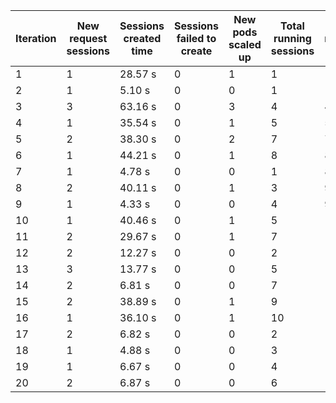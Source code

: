 | Iteration | New request sessions | Sessions created time | Sessions failed to create | New pods scaled up | Total running sessions | Total running pods | Max sessions per pod | Gaps | Sessions closed |
| --------- | -------------------- | --------------------- | ------------------------- | ------------------ | ---------------------- | ------------------ | -------------------- | ---- | --------------- |
| 1         | 1                    | 28.57 s               | 0                         | 1                  | 1                      | 1                  | 1                    | 0    | 1               |
| 2         | 1                    | 5.10 s                | 0                         | 0                  | 1                      | 1                  | 1                    | 0    | 0               |
| 3         | 3                    | 63.16 s               | 0                         | 3                  | 4                      | 4                  | 1                    | 0    | 0               |
| 4         | 1                    | 35.54 s               | 0                         | 1                  | 5                      | 5                  | 1                    | 0    | 0               |
| 5         | 2                    | 38.30 s               | 0                         | 2                  | 7                      | 7                  | 1                    | 0    | 0               |
| 6         | 1                    | 44.21 s               | 0                         | 1                  | 8                      | 8                  | 1                    | 0    | 8               |
| 7         | 1                    | 4.78 s                | 0                         | 0                  | 1                      | 8                  | 1                    | 7    | 0               |
| 8         | 2                    | 40.11 s               | 0                         | 1                  | 3                      | 9                  | 1                    | 6    | 0               |
| 9         | 1                    | 4.33 s                | 0                         | 0                  | 4                      | 9                  | 1                    | 5    | 0               |
| 10        | 1                    | 40.46 s               | 0                         | 1                  | 5                      | 10                 | 1                    | 5    | 0               |
| 11        | 2                    | 29.67 s               | 0                         | 1                  | 7                      | 11                 | 1                    | 4    | 7               |
| 12        | 2                    | 12.27 s               | 0                         | 0                  | 2                      | 11                 | 1                    | 9    | 0               |
| 13        | 3                    | 13.77 s               | 0                         | 0                  | 5                      | 11                 | 1                    | 6    | 0               |
| 14        | 2                    | 6.81 s                | 0                         | 0                  | 7                      | 11                 | 1                    | 4    | 0               |
| 15        | 2                    | 38.89 s               | 0                         | 1                  | 9                      | 10                 | 1                    | 1    | 0               |
| 16        | 1                    | 36.10 s               | 0                         | 1                  | 10                     | 11                 | 1                    | 1    | 10              |
| 17        | 2                    | 6.82 s                | 0                         | 0                  | 2                      | 11                 | 1                    | 9    | 0               |
| 18        | 1                    | 4.88 s                | 0                         | 0                  | 3                      | 11                 | 1                    | 8    | 0               |
| 19        | 1                    | 6.67 s                | 0                         | 0                  | 4                      | 11                 | 1                    | 7    | 0               |
| 20        | 2                    | 6.87 s                | 0                         | 0                  | 6                      | 11                 | 1                    | 5    | 0               |